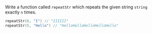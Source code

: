 Write a function called `repeatStr` which repeats the given string `string` exactly `n` times.

```c
repeatStr(6, "I") // "IIIIII"
repeatStr(5, "Hello") // "HelloHelloHelloHelloHello"
```